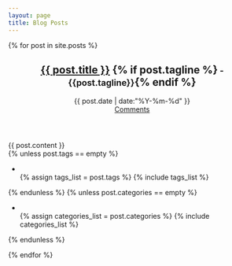 ```yaml
---
layout: page
title: Blog Posts
---
```


{% for post in site.posts %}

<article class="post post-list">
	<header>
		<div class="post-title">
			<h1>
				<a title="Permalink to {{ post.title }}" href="{{ site.baseurl }}{{post.url}}/">{{ post.title }}</a>
				{% if post.tagline %}<small> - {{post.tagline}}</small>{% endif %}
			</h1>
		</div>
		<div class="post-meta">
			<div class="post-date left">
				<i class="fa fa-clock-o"> </i>
				{{ post.date | date:"%Y-%m-%d" }}
			</div>
			<div class="comments-heading right">
				<i class="fa fa-comments-o"> </i>
				<a href="{{ site.baseurl }}{{ post.url }}/#disqus_thread">Comments</a>
			</div>
		</div>
	</header>
	<div class="post-wrapper">
		<div class="post-content">
			{{ post.content }}
		</div>
	</div>
	<div class="meta-info">
		{% unless post.tags == empty %}
		<div>
			<ul class="tag_box inline-list valign-middle">
				<li><i class="fa fa-fw fa-tags valign-middle float-left"> </i></li>
				{% assign tags_list = post.tags %}
				{% include tags_list %}
			</ul>
		</div>
		{% endunless %}
		{% unless post.categories == empty %}
		<div>
			<ul class="tag_box inline-list valign-middle">
				<li><i class="fa fa-fw fa-folder-open valign-middle float-left"> </i></li>
				{% assign categories_list = post.categories %}
				{% include categories_list %}
			</ul>
		</div>
		{% endunless %}
	</div>
</article>

{% endfor %}
